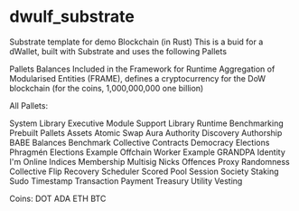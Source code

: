 # dwulf_substrate
Substrate template for demo Blockchain (in Rust)
This is a buid for a dWallet, built with Substrate and uses the following Pallets

Pallets
Balances
Included in the Framework for Runtime Aggregation of Modularised Entities (FRAME), 
defines a cryptocurrency for the DoW blockchain (for the coins, 1,000,000,000 one billion)

All Pallets:

System Library
Executive Module
Support Library
Runtime
Benchmarking
Prebuilt Pallets
Assets
Atomic Swap
Aura
Authority Discovery
Authorship
BABE
Balances
Benchmark
Collective
Contracts
Democracy
Elections Phragmén
Elections
Example Offchain Worker
Example
GRANDPA
Identity
I'm Online
Indices
Membership
Multisig
Nicks
Offences
Proxy
Randomness Collective Flip
Recovery
Scheduler
Scored Pool
Session
Society
Staking
Sudo
Timestamp
Transaction Payment
Treasury
Utility
Vesting

Coins:
DOT
ADA
ETH
BTC
